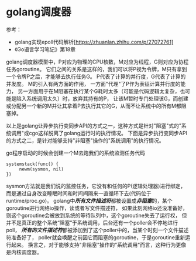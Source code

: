 # golang调度器

参考：
* golang实现epoll代码解析[https://zhuanlan.zhihu.com/p/27072761]
* 《Go语言学习笔记》第18章

golang调度器模型中，P对应为物理的CPU核数，M对应为线程，G则对应为协程任务goroutine。
它们之间的关系是这样的，我们可以将P视为令牌，M只有拿到一个令牌P之后，才能够去执行任务G。
P代表了计算的并行度，G代表了计算的并发度。
M的引入有两方面的作用，
一方面"代理"了P作为表征计算并行度的能力，
另一方面用于在M阻塞在执行某个G耗时太多（可能是代码逻辑太复杂，也可能是陷入系统调用太久）时，放弃其持有的P，
让该M暂时专门处理该G，而创建或分配另一个新的M并让其拿着P去执行其它的G，从而不让系统中的所有M都阻塞掉。

以上是golang让异步执行变同步API的方式之一，这种方式是针对"阻塞"式的"系统调用"或cgo这样脱离了golang运行时的执行情况。
下面是异步执行变同步API的方式之二，是针对能够支持"非阻塞"操作的"系统调用"的执行情况。

go程序启动的时候会创建一个M去跑我们的系统监测任务代码

```
systemstack(func() {
     newm(sysmon, nil)
})
```

sysmon方法就是我们说的监控任务，它没有和任何的P(逻辑处理器)进行绑定，
而是通过自身改变睡眠时间和时间间隔来一直循环下去(代码位于runtime/proc.go)。 
golang中***所有文件描述符***都被设置成***非阻塞***的，某个goroutine进行网络io操作，读或者写文件描述符，
如果此刻网络io还没准备好，则这个goroutine会被放到系统的等待队列中，这个goroutine失去了运行权，
但并不是真正的整个系统“阻塞”于系统调用，后台还有一个poller会不停地进行poll，
***所有的文件描述符***都被添加到了这个poller中的，当某个时刻一个文件描述符准备好了，
poller就会唤醒之前因它而阻塞的goroutine，于是goroutine重新运行起来。
换言之，对于能够支持"非阻塞"操作的"系统调用"而言，这种行为更像是内核调度器。


